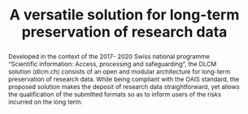 ---
abstract: 'Developed in the context of the 2017- 2020 Swiss national programme “Scientific
  information: Access, processing and safeguarding”, the DLCM solution (dlcm.ch) consists
  of an open and modular architecture for long-term preservation of research data.
  While being compliant with the OAIS standard, the proposed solution makes the deposit
  of research

  data straightforward, yet allows the qualification of the submitted formats so as
  to inform users of the risks incurred on the long term.'
creators:
- Echernier, Lydie
- Cazeaux, Hugues
- Burgi, Pierre-Yves
date: null
document_url: https://services.phaidra.univie.ac.at/api/object/o:1079749/download
grand_parent: iPRES
institutions: []
keywords: []
landing_page_url: https://phaidra.univie.ac.at/o:1079749
language: eng
layout: publication
license: CC BY 4.0 International
notes_url: null
parent: iPRES 2019
publication_type: paper
size: 137200
slides_url: null
source_name: iPRES
stream_url: null
title: 'A versatile solution for long-term preservation of research data '
year: 2019
---
